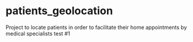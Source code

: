 # patients_geolocation
Project to locate patients in order to facilitate their home appointments by medical specialists
test #1
